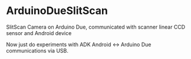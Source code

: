 # ArduinoDueSlitScan
SlitScan Camera on Arduino Due, communicated with scanner linear CCD sensor and Android device


Now just do experiments with ADK Android <-> Arduino Due communications via USB.
